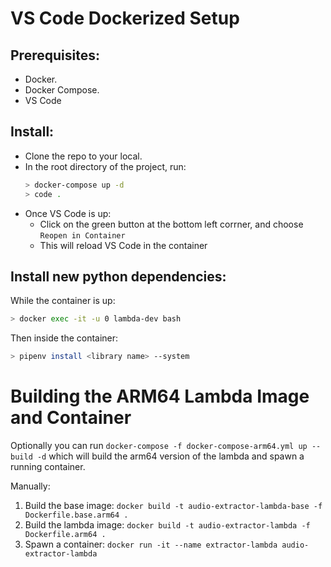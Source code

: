 # VS Code Dockerized Setup

## Prerequisites:
- Docker.
- Docker Compose.
- VS Code

## Install:
- Clone the repo to your local.
- In the root directory of the project, run:
    ```bash
    > docker-compose up -d
    > code .
    ```
- Once VS Code is up:
    - Click on the green button at the bottom left corrner,  and choose `Reopen in Container`
    - This will reload VS Code in the container

## Install new python dependencies:
While the container is up:
```bash
> docker exec -it -u 0 lambda-dev bash
```
Then inside the container:
```bash
> pipenv install <library name> --system
```

# Building the ARM64 Lambda Image and Container
Optionally you can run `docker-compose -f docker-compose-arm64.yml up --build -d` which will build the arm64 version of the lambda and spawn a running container.

Manually:
1. Build the base image:
    `docker build -t audio-extractor-lambda-base -f Dockerfile.base.arm64 .`
2. Build the lambda image:
    `docker build -t audio-extractor-lambda -f Dockerfile.arm64 .`
3. Spawn a container:
    `docker run -it --name extractor-lambda audio-extractor-lambda`